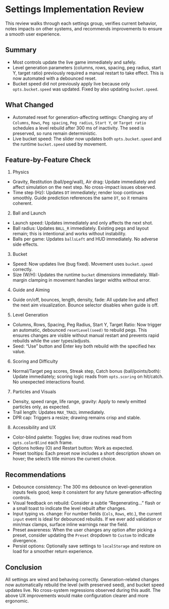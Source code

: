# Settings Implementation Review

This review walks through each settings group, verifies current behavior, notes impacts on other systems, and recommends improvements to ensure a smooth user experience.

## Summary
- Most controls update the live game immediately and safely.
- Level generation parameters (columns, rows, spacing, peg radius, start Y, target ratio) previously required a manual restart to take effect. This is now automated with a debounced reset.
- Bucket speed did not previously apply live because only `opts.bucket.speed` was updated. Fixed by also updating `bucket.speed`.

## What Changed
- Automated reset for generation-affecting settings: Changing any of `Columns`, `Rows`, `Peg spacing`, `Peg radius`, `Start Y`, or `Target ratio` schedules a level rebuild after 300 ms of inactivity. The seed is preserved, so runs remain deterministic.
- Live bucket speed: The slider now updates both `opts.bucket.speed` and the runtime `bucket.speed` used by movement.

## Feature-by-Feature Check

1) Physics
- Gravity, Restitution (ball/peg/wall), Air drag: Update immediately and affect simulation on the next step. No cross-impact issues observed.
- Time step (Hz): Updates `DT` immediately; render loop continues smoothly. Guide prediction references the same `DT`, so it remains coherent.

2) Ball and Launch
- Launch speed: Updates immediately and only affects the next shot.
- Ball radius: Updates `BALL_R` immediately. Existing pegs and layout remain; this is intentional and works without instability.
- Balls per game: Updates `ballsLeft` and HUD immediately. No adverse side effects.

3) Bucket
- Speed: Now updates live (bug fixed). Movement uses `bucket.speed` correctly.
- Size (W/H): Updates the runtime `bucket` dimensions immediately. Wall-margin clamping in movement handles larger widths without error.

4) Guide and Aiming
- Guide on/off, bounces, length, density, fade: All update live and affect the next aim visualization. Bounce selector disables when guide is off.

5) Level Generation
- Columns, Rows, Spacing, Peg Radius, Start Y, Target Ratio: Now trigger an automatic, debounced `resetLevel(seed)` to rebuild pegs. This ensures changes are visible without manual restart and prevents rapid rebuilds while the user types/adjusts.
- Seed: “Use” button and Enter key both rebuild with the specified hex value.

6) Scoring and Difficulty
- Normal/Target peg scores, Streak step, Catch bonus (ball/points/both): Update immediately; scoring logic reads from `opts.scoring` on hit/catch. No unexpected interactions found.

7) Particles and Visuals
- Density, speed range, life range, gravity: Apply to newly emitted particles only, as expected.
- Trail length: Updates `MAX_TRAIL` immediately.
- DPR cap: Triggers a resize; drawing remains crisp and stable.

8) Accessibility and UX
- Color-blind palette: Toggles live; draw routines read from `opts.colorBlind` each frame.
- Options hotkey (O) and Restart button: Work as expected.
- Preset tooltips: Each preset now includes a short description shown on hover; the select’s title mirrors the current choice.

## Recommendations

- Debounce consistency: The 300 ms debounce on level-generation inputs feels good; keep it consistent for any future generation-affecting controls.
- Visual feedback on rebuild: Consider a subtle “Regenerating…” flash or a small toast to indicate the level rebuilt after changes.
- Input typing vs. change: For number fields (`Cols`, `Rows`, etc.), the current `input` event is ideal for debounced rebuilds. If we ever add validation or min/max clamps, surface inline warnings near the field.
- Preset awareness: When the user changes any option after picking a preset, consider updating the `Preset` dropdown to `Custom` to indicate divergence.
- Persist options: Optionally save settings to `localStorage` and restore on load for a smoother return experience.

## Conclusion

All settings are wired and behaving correctly. Generation-related changes now automatically rebuild the level (with preserved seed), and bucket speed updates live. No cross-system regressions observed during this audit. The above UX improvements would make configuration clearer and more ergonomic.

